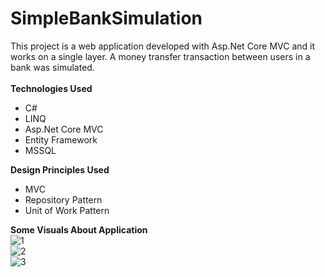 # SimpleBankSimulation
This project is a web application developed with Asp.Net Core MVC and it works on a single layer. A money transfer transaction between users in a bank was simulated.<br />
<br />
<b>Technologies Used</b>
 * C#
 * LINQ
 * Asp.Net Core MVC 
 * Entity Framework 
 * MSSQL

<b>Design Principles Used</b><br>
 * MVC
 * Repository Pattern
 * Unit of Work Pattern

<b>Some Visuals About Application</b><br>
![1](https://user-images.githubusercontent.com/99497305/191944648-c366ce4e-fd3b-4113-aeeb-ed22b69f4c06.png)
<br />
![2](https://user-images.githubusercontent.com/99497305/191944755-0a71bba2-b659-4152-ab09-d8404372ac71.png)
<br />
![3](https://user-images.githubusercontent.com/99497305/191944934-4c8106b8-f0be-4c39-8821-a59dbf55669a.png)

